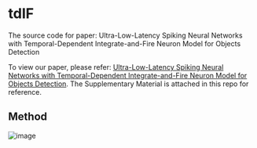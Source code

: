 # tdIF
The source code for paper: Ultra-Low-Latency Spiking Neural Networks with Temporal-Dependent Integrate-and-Fire Neuron Model for Objects Detection

To view our paper, please refer: [Ultra-Low-Latency Spiking Neural Networks with Temporal-Dependent Integrate-and-Fire Neuron Model for Objects Detection](https://arxiv.org/abs/2508.20392). The Supplementary Material is attached in this repo for reference.

## Method
![image](https://github.com//zhangcj13/tdIF/images/overview.png)
